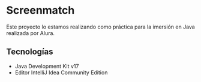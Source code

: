 # Screenmatch

Este proyecto lo estamos realizando como práctica
para la imersión en Java realizada por Alura.

## Tecnologías
- Java Development Kit v17
- Editor IntelliJ Idea Community Edition